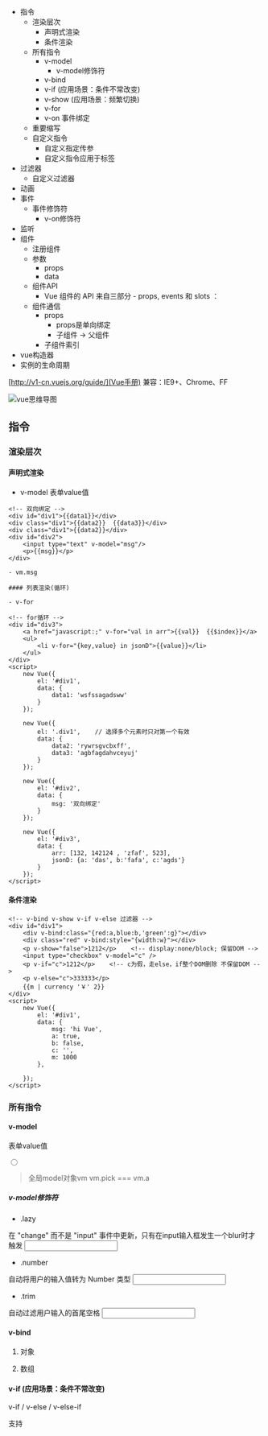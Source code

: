 <!-- MarkdownTOC -->

- 指令
    - 渲染层次
        - 声明式渲染
        - 条件渲染
    - 所有指令
        - v-model
            - v-model修饰符
        - v-bind
        - v-if \(应用场景：条件不常改变\)
        - v-show \(应用场景：频繁切换\)
        - v-for
        - v-on 事件绑定
    - 重要缩写
    - 自定义指令
        - 自定义指定传参
        - 自定义指令应用于标签
- 过滤器
    - 自定义过滤器
- 动画
- 事件
    - 事件修饰符
        - v-on修饰符
- 监听
- 组件
    - 注册组件
    - 参数
        - props
        - data
    - 组件API
        - Vue 组件的 API 来自三部分 - props, events 和 slots ：
    - 组件通信
        - props
            - props是单向绑定
            - 子组件 -> 父组件
        - 子组件索引
- vue构造器
- 实例的生命周期

<!-- /MarkdownTOC -->


[http://v1-cn.vuejs.org/guide/](Vue手册)
兼容：IE9+、Chrome、FF

![vue思维导图](http://mmbiz.qpic.cn/mmbiz_png/I4OWBs9UyBs1xEgDicXtVyUztsIn2m2H2DdQYKeiaA204fSPZ2oWnfibChiatIicicLDNfLC4K6W0IoqibcBiawsSzqfjA/640?wx_fmt=png&tp=webp&wxfrom=5&wx_lazy=1)

## 指令
### 渲染层次
#### 声明式渲染

- v-model 表单value值

```
<!-- 双向绑定 -->
<div id="div1">{{data1}}</div>
<div class="div1">{{data2}}  {{data3}}</div>
<div class="div1">{{data2}}</div>
<div id="div2">
    <input type="text" v-model="msg"/>
    <p>{{msg}}</p>
</div>

- vm.msg

#### 列表渲染(循环)

- v-for

<!-- for循环 -->
<div id="div3">
    <a href="javascript:;" v-for="val in arr">{{val}}  {{$index}}</a>
    <ul>
        <li v-for="{key,value} in jsonD">{{value}}</li>
    </ul>
</div>
<script>
    new Vue({
        el: '#div1',
        data: {
            data1: 'wsfssagadsww'
        }
    });

    new Vue({
        el: '.div1',    // 选择多个元素时只对第一个有效
        data: {
            data2: 'rywrsgvcbxff',
            data3: 'agbfagdahvceyuj'
        }
    });

    new Vue({
        el: '#div2',
        data: {
            msg: '双向绑定'
        }
    });

    new Vue({
        el: '#div3',
        data: {
            arr: [132, 142124 , 'zfaf', 523],
            jsonD: {a: 'das', b:'fafa', c:'agds'}
        }
    });
</script>
```

#### 条件渲染
```
<!-- v-bind v-show v-if v-else 过滤器 -->
<div id="div1">
    <div v-bind:class="{red:a,blue:b,'green':g}"></div>
    <div class="red" v-bind:style="{width:w}"></div>
    <p v-show="false">1212</p>    <!-- display:none/block; 保留DOM -->
    <input type="checkbox" v-model="c" />
    <p v-if="c">1212</p>    <!-- c为假，走else，if整个DOM删除 不保留DOM -->
    <p v-else="c">333333</p>
    {{m | currency '￥' 2}}
</div>
<script>
    new Vue({
        el: '#div1',
        data: {
            msg: 'hi Vue',
            a: true,
            b: false,
            c: '',
            m: 1000
        },

    });
</script>
```

### 所有指令

#### v-model
表单value值

<input type="radio" v-model="pick" v-bind:value="a">

> 全局model对象vm
vm.pick === vm.a

##### v-model修饰符

- .lazy

在 "change" 而不是 "input" 事件中更新，只有在input输入框发生一个blur时才触发
<input v-model.lazy="msg" >

- .number

自动将用户的输入值转为 Number 类型
<input v-model.number="age" type="number">

- .trim

自动过滤用户输入的首尾空格
<input v-model.trim="msg">

#### v-bind
1. 对象

2. 数组

#### v-if (应用场景：条件不常改变)
v-if / v-else / v-else-if

支持<template>语法

若v-if为false，删除整个DOM

> v-for&v-if同时使用，v-for优先级更高

#### v-show (应用场景：频繁切换)
display:none/block;

不支持<template>语法

若v-show为false，保留DOM，仅隐藏元素

#### v-for
支持<template>语法

四种形式

(1) arr为数组，val为数组元素，$index为索引
<a href="javascript:;" v-for="val in arr">{{val}}  {{$index}}</a>

(2) arr为数，item为数组元素，index为索引
<li v-for="(item, index) in arr">{{index}} {{item.msg}}</li>

(3) jsonD为json对象，key为键名，value为键值
<li v-for="{value, key} in jsonD">{{value}}</li>

(4) 指定迭代10次
 <span v-for="n in 10">{{ n }} </span>


> 组件使用v-for，key必须填写

```
<my-component
  v-for="(item, index) in items"
  v-bind:item="item"
  v-bind:index="index"
  v-bind:key="item.id">
</my-component>
```

#### v-on 事件绑定

### 重要缩写
- `v-bind:href="url"` -> `:href="url"`

- `v-on:click="fn"` -> `@click="fn"`

### 自定义指令

- bind 指令第一次绑定到元素时调用，适用于初始化
- inserted 被绑定元素插入父节点时调用
- update 所在组件的Vnode更新前或更新时调用
- comonentUpdated 所在组件的vnode和他的子nvnode全部更新完调用
- unbind 指令与元素解绑时调用

```
<div v-red id="div1">
    背景颜色变了
</div>
<script>
    Vue.directive('red', function() {
        this.el.style.backgroundColor = 'red';
    });
    new Vue({
        el: '#div1'
    });
</script>
```

#### 自定义指定传参

```
<div v-red="'<h1>字也变了</h1>'" id="div1"> <!-- 注意指令赋值是字符串 -->
    背景颜色变了
</div>
<script>
    Vue.directive('red', function(value) {
        this.el.style.backgroundColor = 'red';
        this.el.innerHTML = value;
    });
    new Vue({
        el: '#div1'
    });
</script>
```

#### 自定义指令应用于标签

**不建议使用**
```
<div id="div1">
    背景颜色没变
    <v-red>背景颜色变了</v-red> <!-- 现在不是块元素了 -->
</div>
<script>
    Vue.elementDirective('v-red',{
        bind:function(){
            this.el.style.backgroundColor='red';
        }
    });
    new Vue({
        el:'#div1',
    });
</script>
```
## 过滤器

### 自定义过滤器

> 只支持v-bind / {{}}

```
<div id="div1">
    {{msg|reverse}}
    {{msg|reverse2 'a1' 'b1'}}
</div>
<script>
    Vue.filter('reverse', function(input) {
        return input.split(' ').reverse().join(' ');
    });

    Vue.filter('reverse2', function(input, a, b) {
        return input.split(' ').reverse().join(' ') + a + b;
    });

    new Vue({
        el: '#div1',
        data: {
            msg: 'hello vue world'
        },
    });
</script>
```

```
<script>
    new Vue({
      filters: {
        capitalize: function (value) {
          if (!value) return ''
          value = value.toString()
          return value.charAt(0).toUpperCase() + value.slice(1)
        },
        f2: function(value){

        }
      }
    })
</script>
```

## 动画

- 定义动画

```
<style>
    .动画名称-transition {

    }
    .动画名称-enter {

    }
    .动画名称-leave {

    }
</style>
```

- 使用动画

```
<div transition="动画名称"></div>
```

## 事件

v-on两种方式添加事件

1. v-on:click = "add()"

2. @click = "add()"

> **不传参可以不加括号**

```
<div id="div1">
    <input type="text" placeholder="请输入东西" v-model="msg" @keyup.13="add" />
    <input type="button" value="添加" @click="add" />
    <ul>
        <li v-for="val in mdata">
            {{val}}
            <a href="javascript:;" @click="del($index)">删除</a>
        </li>
    </ul>
</div>
<script>
    new Vue({
        el: '#div1',
        data: {
            msg: '',
            mdata: []
        },
        methods: {
            add: function() {
                if(this.msg == '') {
                    alert('不能为空');
                    return;
                }
                this.mdata.unshift(this.msg);
                this.msg = '';
            },
            del: function(index) {
                this.mdata.splice(index, 1);
            }
        }
    });
</script>
```

### 事件修饰符
.stop

.prevent

.capture

.self

.once

1. 阻止冒泡：
- ev.propageation()
- @click.stop = "show()"

2. 阻止默认：
- ev.preventDefault()
- @contextmenu.prevent = "show()"

3. 阻止冒泡、，默认
- @contextmenu.stop.prevent = "show()"

4. 键码事件
- @keyup.键码 = "show($event)"

或者

- @keyup.ctrl.enter = "show($event)"
- @keyup.left = "show($event)"

5. 事件捕获
- @click.capture = "show()"

6. 事件在元素本身(不包含子元素)时触发
- @click.self = "show()"

7. 阻止所有点击
- @click.prevent.self = "show()"

8. 阻止元素上的点击
- @click.self.prevent = "show()"

9. 事件只触发一次
- @click.once = "show()"

#### v-on修饰符

- .native

监听原生事件
<my-component v-on:click.native="doTheThing"></my-component>



## 监听
var v = new Vue(...);

- v.$watch(监听对象, function() {});

- v.$watch(监听对象, function() {}, {deep:true});   // 深度监听

## 组件
### 注册组件

- 全局组件 `Vue.component(tagName, options)`

Vue.component('xxx', {
    
})

> **全局组件需在初始化根实例之前注册**

```
<script>
// 注册
Vue.component('my-component', {
  template: '<div>A custom component!</div>'
})

// 创建根实例
new Vue({
  el: '#example'
})
</script>
```

- 局部组件

```
<script>
var Child = {
  template: '<div>A custom component!</div>'
}
new Vue({
  // ...
  components: {
    // <my-component> 将只在父模板可用
    'my-component': Child
  }
})
</script>
```
### 参数

#### props

```
<div id="app">
    <ol>
        <todo-item v-for="item in items" v-bind:todo="item" v-bind:key="item.id"></todo-item>
    </ol>
</div>
```
```
<script>
// 将数据从父作用域传到子组件
Vue.component('todo-item', {
    props: ['todo'],
    template: '<li>{{todo.text}}</li>'
})

var app = new Vue({
    el: '#app',
    data: {
        items: [
            {id:0, text: 'aaa'},
            {id:1, text: 'bbb'},
            {id:2, text: 'ccc'}
        ]
    }
})
</script>
```

**注意：组件props命名时需改为驼峰**

```
<div id="box">
    <aa msg="this is msg" img-src="xx.jpg"></aa>
</div>
<script>
    Vue.component('aa', {
        props: ['msg', 'imgSrc'],   // 接收参数，**行间命名改为驼峰**
        template: '<div>{{msg}} <img :src="imgSrc"></div>'
    });

    new Vue({
        el:'#box',
    });
</script>
```

传递实际的值类型时需使用v-bind

<!-- 传递了一个字符串 "1" -->
<comp some-prop="1"></comp>

<!-- 传递实际的 number -->
<comp :some-prop="1"></comp>


#### data

> 组件中的data必须是个**函数**，并且有返回值

```
<script>
Vue.component('simple-counter', {
  template: '<button v-on:click="counter += 1">{{ counter }}</button>',
  data: function () {  //每次调用该组件返回一个全新的data对象
    return {
        counter: 0
    }
  }
})

new Vue({
  el: '#example-2'
})
</script>
```

### 组件API

- Vue.extend(options); 创建构造器
- Vue.set(target, key, value); 设置对象的属性
- Vue.directive(id, [definition]);  注册或获取全局指令
- Vue.filter(id, [definition]);  注册或获取全局过滤器
- Vue.componet(id, [definition]);  注册或获取全局组件，注册还会自动使用给定的id设置组件的名称


#### Vue 组件的 API 来自三部分 - props, events 和 slots ：

- Props 允许外部环境传递数据给组件

- Events 允许从外部环境在组件内触发副作用

- Slots 允许外部环境将额外的内容组合在组件中

### 组件通信
![组件通信](https://cn.vuejs.org/images/props-events.png)

父组件 -> pass/props -> 子组件

子组件 -> emit/events -> 父组件

#### props

```
<div id="app">
    <ol>
        <todo-item v-for="item in items" :todo="item" :key="item.id"></todo-item>
    </ol>
</div>
```
```
<script>
// 将数据从父作用域传到子组件
Vue.component('todo-item', {
    props: ['todo'],
    template: '<li>{{todo.text}}</li>'
})

var app = new Vue({
    el: '#app',
    data: {
        items: [
            {id:0, text: 'aaa'},
            {id:1, text: 'bbb'},
            {id:2, text: 'ccc'}
        ]
    }
})
</script>
```

##### props是单向绑定 

父组件 -> 子组件
子组件 X  父组件

> 想要修改props的值时可做以下处理，但这种方法仍改变不了父组件的值
如果 props 是一个对象或数组，则为引用类型，在子组件内部改变它会影响父组件的状态。

- 定义为局部变量

```
<script>
    props: ['initialCounter'],
    data: function () {
      return { counter: this.initialCounter }
    }
</script>
```

- 定义为计算属性

```
<script>
    props: ['size'],
    computed: {
      normalizedSize: function () {
        return this.size.trim().toLowerCase()
      }
    }
</script>
```

##### 子组件 -> 父组件
- 使用 $on(eventName) 监听事件

- 使用 $emit(eventName) 触发事件

`v-on:子组件事件="父组件事件"`

```
<div id="counter-event-example">
  <p>{{ total }}</p>
  <button-counter v-on:increment="incrementTotal"></button-counter>
  <button-counter v-on:increment="incrementTotal"></button-counter>
</div>
```

```
<script>
Vue.component('button-counter', {
  template: '<button v-on:click="increment">{{ counter }}</button>',  // 点击时触发子组件事件
  data: function () {
    return {
      counter: 0
    }
  },
  methods: {
    increment: function () {
      this.counter += 1
      this.$emit('increment')  // emit向父组件传递该increment，组件上监听到increment，触发父组件的incrementTotal
    }
  },
})

new Vue({
  el: '#counter-event-example',
  data: {
    total: 0
  },
  methods: {
    incrementTotal: function () {
      this.total += 1
    }
  }
})
</script>
```

#### 子组件索引

- ref 为子组件指定一个索引ID

```
<div id="parent">
  <user-profile ref="profile"></user-profile>
</div>
```

```
<script>
var parent = new Vue({ el: '#parent' })

// 访问子组件
var child = parent.$refs.profile
</script>
``

> 当 ref 和 v-for 一起使用时，ref 是一个数组，包含相应的子组件。


##### 双向绑定 prop添加修饰符

- .sync (vue 2.3+)

<comp :foo.sync="bar"></comp>

### 组件嵌套规则

`<ul>，<ol>，<table>，<select>` 限制了能被它包裹的元素


自定义组件 <my-row> 被认为是无效的内容，因此在渲染的时候会导致错误。变通的方案是使用特殊的 is 属性。

```
<table>
  <tr is="my-row"></tr>
</table>
```

## SPA  (vue-router库)

```
<div id="box">
    <a v-link="{path: '/reg'}">register</a>
    <a v-link="{path: '/log'}">login</a>
    <router-view></router-view>
</div>
<script>
    var Reg = Vue.extend({
        template: '<div>regsiter</div>'
    });

    var Log = Vue.extend({
        template: '<div>login</div>'
    });

    // 把组件加进路由
    var app = Vue.extend({});
    var Router = new VueRouter();

    Router.map({
        '/reg': {
            component: Reg
        },
        '/log': {
            component: Log
        }
    });

    Router.start(app, '#box');      // 开启路由
</script>
```

## 交互(vue-resource库)

1. get
2. post **注意：post需要设置请求头emulateJSON**
3. jsonp

```
<script>
methods: {
    get: function() {
        this.$http.get('xxx.txt', {a: 1, b: 2}).then(function(res) {    // 成功回调函数
            console.log(res);
            console.log(res.data);
        }, function(res) {      // 失败回调函数
            console.log(res.data);
        })
    }
}

methods: {
    post: function() {
        // post方式需设置请求头emulateJSON
        this.$http.post('xxx.txt', {a: 1, b: 2}, {emulateJSON: true}).then(function(res) {  // 成功回调函数
            console.log(res);
            console.log(res.data);
        }, function(res) {      // 失败回调函数
            console.log(res.data);
        })
    }
}

methods: {
    get: function() {
        this.$http.jsonp('https://xxx?', {wd: 2}, {jsonp: 'cb'}).then(function(res) {   // 成功回调函数
            console.log(res);
            console.log(res.data);
        }, function(res) {      // 失败回调函数
            console.log(res.data);
        })
    }
}

</script>
```

## vue构造器

- el 实例挂载目标

- data 设置数据对象

- methods 方法

- computed 计算属性

- watch 观察

- mounted 生命钩子函数

- directives 自定义局部指令

- components 局部注册组件

- filters 过滤器

## 实例的生命周期

![vue实例的生命周期](http://cn.vuejs.org/images/lifecycle.png)
![vue实例的生命周期](https://qianduan.debuggap.com/image.b6b05c1a1b16.png)
![生命周期实例代码](https://qianduan.debuggap.com/image.3ea6b2930269.png)
![生命周期钩子](https://qianduan.debuggap.com/image.3b51cb21948b.png)

- beforeCreate 实例初始化之后

- created 实例创建完成之后被调用

- beforeMount 在挂载开始之前被调用

- mounted el被新创建的vm.$el替换，挂载到实例上

- beforeUpdate 数据更新时调用

- updated 数据更新之后调用

- beforeDestory 实例销毁之前调用

- destoryed 实例销毁之后调用
